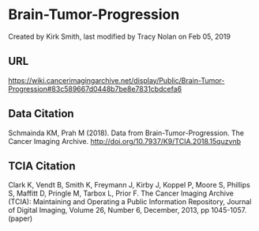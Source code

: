 # Brain-Tumor-Progression
Created by Kirk Smith, last modified by Tracy Nolan on Feb 05, 2019
  

## URL
https://wiki.cancerimagingarchive.net/display/Public/Brain-Tumor-Progression#83c589667d0448b7be8e7831cbdcefa6
  

## Data Citation
Schmainda KM, Prah M (2018). Data from Brain-Tumor-Progression. The Cancer Imaging Archive. http://doi.org/10.7937/K9/TCIA.2018.15quzvnb
  

## TCIA Citation
Clark K, Vendt B, Smith K, Freymann J, Kirby J, Koppel P, Moore S, Phillips S, Maffitt D, Pringle M, Tarbox L, Prior F. The Cancer Imaging Archive (TCIA): Maintaining and Operating a Public Information Repository, Journal of Digital Imaging, Volume 26, Number 6, December, 2013, pp 1045-1057. (paper)

